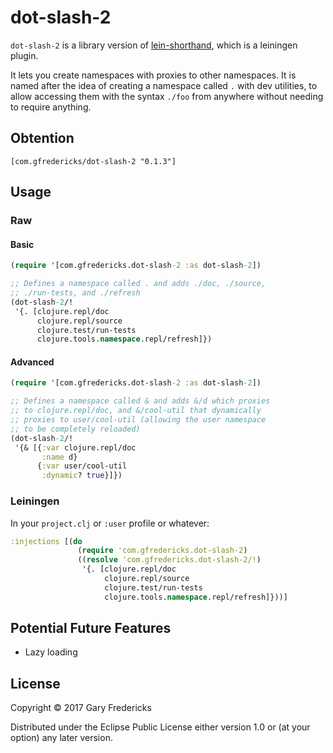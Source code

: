 # dot-slash-2

`dot-slash-2` is a library version of
[lein-shorthand](https://github.com/palletops/lein-shorthand), which
is a leiningen plugin.

It lets you create namespaces with proxies to other namespaces. It is
named after the idea of creating a namespace called `.` with dev
utilities, to allow accessing them with the syntax `./foo` from
anywhere without needing to require anything.

## Obtention

`[com.gfredericks/dot-slash-2 "0.1.3"]`

## Usage

### Raw

#### Basic

``` clojure
(require '[com.gfredericks.dot-slash-2 :as dot-slash-2])

;; Defines a namespace called . and adds ./doc, ./source,
;; ./run-tests, and ./refresh
(dot-slash-2/!
 '{. [clojure.repl/doc
      clojure.repl/source
      clojure.test/run-tests
      clojure.tools.namespace.repl/refresh]})
```

#### Advanced

``` clojure
(require '[com.gfredericks.dot-slash-2 :as dot-slash-2])

;; Defines a namespace called & and adds &/d which proxies
;; to clojure.repl/doc, and &/cool-util that dynamically
;; proxies to user/cool-util (allowing the user namespace
;; to be completely reloaded)
(dot-slash-2/!
 '{& [{:var clojure.repl/doc
       :name d}
      {:var user/cool-util
       :dynamic? true}]})
```

### Leiningen

In your `project.clj` or `:user` profile or whatever:

``` clojure
:injections [(do
               (require 'com.gfredericks.dot-slash-2)
               ((resolve 'com.gfredericks.dot-slash-2/!)
                '{. [clojure.repl/doc
                     clojure.repl/source
                     clojure.test/run-tests
                     clojure.tools.namespace.repl/refresh]}))]
```

## Potential Future Features

- Lazy loading

## License

Copyright © 2017 Gary Fredericks

Distributed under the Eclipse Public License either version 1.0 or (at
your option) any later version.
